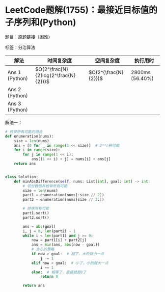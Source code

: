 # LeetCode题解(1755)：最接近目标值的子序列和(Python)

题目：[原题链接](https://leetcode-cn.com/problems/closest-subsequence-sum/)（困难）

标签：分治算法

| 解法           | 时间复杂度                           | 空间复杂度           | 执行用时        |
| -------------- | ------------------------------------ | -------------------- | --------------- |
| Ans 1 (Python) | $O(2^\frac{N}{2}log(2^\frac{N}{2}))$ | $O(2^{\frac{N}{2}})$ | 2800ms (56.40%) |
| Ans 2 (Python) |                                      |                      |                 |
| Ans 3 (Python) |                                      |                      |                 |

解法一：

```python
# 枚举所有可能的组合
def enumeration(nums):
    size = len(nums)
    ans = [0 for _ in range(1 << size)]  # 2**n种可能
    for i in range(size):
        for j in range(1 << i):
            ans[(1 << i) + j] = nums[i] + ans[j]
    return ans


class Solution:
    def minAbsDifference(self, nums: List[int], goal: int) -> int:
        # 切分数组并枚举所有可能
        size = len(nums)
        part1 = enumeration(nums[:size // 2])
        part2 = enumeration(nums[size // 2:])

        # 排序所有可能
        part1.sort()
        part2.sort()

        ans = abs(goal)
        i, j = 0, len(part2) - 1
        while i < len(part1) and j >= 0:
            now = part1[i] + part2[j]
            ans = min(ans, abs(now - goal))
            # 贪心的策略
            if now > goal:  # 超了，大的就小一点
                j -= 1
            elif now < goal:  # 小了，小的就大一点
                i += 1
            else:  # 相等了，直接就是0了
                return 0

        return ans
```

